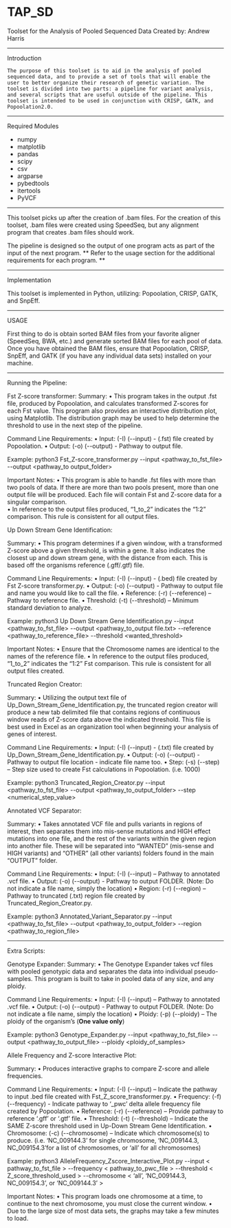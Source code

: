 # TAP_SD
Toolset for the Analysis of Pooled Sequenced Data
Created by: Andrew Harris

__________________________________________________________________________________________________________________________________________

Introduction

	The purpose of this toolset is to aid in the analysis of pooled sequenced data, and to provide a set of tools that will enable the user to better organize their research of genetic variation. The toolset is divided into two parts: a pipeline for variant analysis, and several scripts that are useful outside of the pipeline. This toolset is intended to be used in conjunction with CRISP, GATK, and Popoolation2.0. 

__________________________________________________________________________________________________________________________________________

Required Modules
- numpy
- matplotlib
- pandas
- scipy
- csv
- argparse 
- pybedtools
- itertools
- PyVCF
__________________________________________________________________________________________________________________________________________

This toolset picks up after the creation of .bam files. For the creation of this toolset, .bam files were created using SpeedSeq, but any alignment program that creates .bam files should work. 

The pipeline is designed so the output of one program acts as part of the input of the next program. ** Refer to the usage section for the additional requirements for each program. **

__________________________________________________________________________________________________________________________________________
Implementation

This toolset is implemented in Python, utilizing: Popoolation, CRISP, GATK, and SnpEff. 
__________________________________________________________________________________________________________________________________________

USAGE

First thing to do is obtain sorted BAM files from your favorite aligner (SpeedSeq, BWA, etc.) and generate sorted BAM files for each pool of data. Once you have obtained the BAM files, ensure that Popoolation, CRISP, SnpEff, and GATK (if you have any individual data sets) installed on your machine. 
__________________________________________________________________________________________________________________________________________


Running the Pipeline:


Fst Z-score transformer:
  Summary:
    •	This program takes in the output .fst file, produced by Popoolation, and calculates transformed Z-scores for each Fst value. This         program also provides an interactive distribution plot, using Matplotlib. The distribution graph may be used to help determine the         threshold to use in the next step of the pipeline. 

  Command Line Requirements:
    •	Input: (-I) (--input) - (.fst) file created by Popoolation.
    •	Output: (-o) (--output) - Pathway to output file. 

  Example:
    python3 Fst_Z-score_transformer.py --input <pathway_to_fst_file> --output <pathway_to output_folder>

  Important Notes:
    •	This program is able to handle .fst files with more than two pools of data. If there are more than two pools present, more than one      output file will be produced. Each file will contain Fst and Z-score data for a singular comparison.  
    •	In reference to the output files produced, “1_to_2” indicates the “1:2” comparison. This rule is consistent for all output files.  
	


Up Down Stream Gene Identification:

  Summary:
    •	This program determines if a given window, with a transformed Z-score above a given threshold, is within a gene. It also indicates        the closest up and down stream gene, with the distance from each. This is based off the organisms reference (.gff/.gtf) file.

  Command Line Requirements:
     •	Input: (-I) (--input) - (.bed) file created by Fst Z-score transformer.py.
     •	Output: (-o) (--output) - Pathway to output file and name you would like to call the file.
     •	Reference: (-r) (--reference) – Pathway to reference file.
     •	Threshold: (-t) (--threshold) – Minimum standard deviation to analyze. 

  Example:
    python3 Up Down Stream Gene Identification.py --input <pathway_to_fst_file> --output <pathway_to_output file.txt> --reference             <pathway_to_reference_file> --threshold <wanted_threshold>

  Important Notes:
    •	Ensure that the Chromosome names are identical to the names of the reference file. 
    •	In reference to the output files produced, “1_to_2” indicates the “1:2” Fst comparison. This rule is consistent for all output files      created.



Truncated Region Creator:

  Summary:
    •	Utilizing the output text file of Up_Down_Stream_Gene_Identification.py, the truncated region creator will produce a new tab              delimited file that contains regions of continuous window reads of Z-score data above the indicated threshold. This file is best used      in Excel as an organization tool when beginning your analysis of genes of interest. 

  Command Line Requirements:
    •	Input: (-I) (--input) - (.txt) file created by Up_Down_Stream_Gene_Identification.py.
    •	Output: (-o) (--output) - Pathway to output file location - indicate file name too. 
    •	Step: (-s) (--step) – Step size used to create Fst calculations in Popoolation. (i.e. 1000)

  Example:
    python3 Truncated_Region_Creator.py --input <pathway_to_fst_file> --output <pathway_to_output_folder> --step <numerical_step_value>



Annotated VCF Separator:

  Summary:
    •	Takes annotated VCF file and pulls variants in regions of interest, then separates them into mis-sense mutations and HIGH effect          mutations into one file, and the rest of the variants within the given region into another file. These will be separated into              “WANTED” (mis-sense and HIGH variants) and “OTHER” (all other variants) folders found in the main “OUTPUT” folder. 

  Command Line Requirements:
    •	Input: (-I) (--input) – Pathway to annotated .vcf file.
    •	Output: (-o) (--output) - Pathway to output FOLDER. (Note: Do not indicate a file name, simply the location)
    •	Region: (-r) (--region) – Pathway to truncated (.txt) region file created by Truncated_Region_Creator.py.

  Example:
    python3 Annotated_Variant_Separator.py --input <pathway_to_fst_file> --output <pathway_to_output_folder> --region                         <pathway_to_region_file>

__________________________________________________________________________________________________________________________________________


Extra Scripts:

Genotype Expander:
  Summary:
    •	The Genotype Expander takes vcf files with pooled genotypic data and separates the data into individual pseudo-samples. This               program is built to take in pooled data of any size, and any ploidy. 

  Command Line Requirements:
    •	Input: (-I) (--input) – Pathway to annotated .vcf file.
    •	Output: (-o) (--output) - Pathway to output FOLDER. (Note: Do not indicate a file name, simply the location)
    •	Ploidy: (-p) (--ploidy) – The ploidy of the organism’s (**One value only**)

  Example:
      python3 Genotype_Expander.py --input <pathway_to_fst_file> --output <pathway_to_output_file> --ploidy <ploidy_of_samples>



Allele Frequency and Z-score Interactive Plot:

  Summary:
    •	Produces interactive graphs to compare Z-score and allele frequencies. 

  Command Line Requirements:
    •	Input: (-I) (--input) – Indicate the pathway to input .bed file created with Fst_Z_score_transformer.py.
    •	Frequency: (-f) (--frequency) - Indicate pathway to ‘_pwc’ delta allele frequency file created by Popoolation.
    •	Reference: (-r) (--reference) – Provide pathway to reference ‘.gff’ or ‘.gtf’ file.
    •	Threshold: (-t) (--threshold) – Indicate the SAME Z-score threshold used in Up-Down Stream Gene Identification.
    •	Chromosome: (-c) (--chromosome) – Indicate which chromosome(s) to produce. (i.e. ‘NC_009144.3’ for single chromosome, ‘NC_009144.3,       NC_009154.3’for a list of chromosomes, or ‘all’ for all chromosomes)
 
  Example:
    python3 AlleleFrequency_Zscore_Interactive_Plot.py --input < pathway_to_fst_file > --frequency < pathway_to_pwc_file > --threshold <        Z_score_threshold_used > --chromosome < ‘all’, ‘NC_009144.3, NC_009154.3’, or ‘NC_009144.3’ >

  Important Notes:
    • This program loads one chromosome at a time, to continue to the next chromosome, you must close the current window. 
    • Due to the large size of most data sets, the graphs may take a few minutes to load. 
